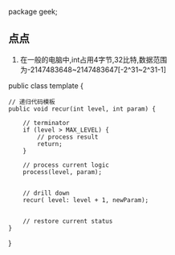 package geek;

## 点点
1. 在一般的电脑中,int占用4字节,32比特,数据范围为-2147483648~2147483647[-2^31~2^31-1]

public class template {

    // 递归代码模板
    public void recur(int level, int param) {
        
        // terminator 
        if (level > MAX_LEVEL) {
            // process result 
            return;
        }

        // process current logic 
        process(level, param);


        // drill down 
        recur( level: level + 1, newParam);


        // restore current status 
    }
}
